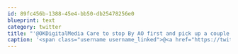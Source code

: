 ```yaml
---
id: 89fc456b-1388-45e4-bb50-db25478256e0
blueprint: text
category: twitter
title: "'@OKDigitalMedia Care to stop By AO first and pick up a couple of stragglers? :)"
caption: '<span class="username username_linked">@<a href="https://twitter.com/OKDigitalMedia" title="John Thiessen">OKDigitalMedia</a></span> Care to stop By AO first and pick up a couple of stragglers? :)'
---
```

